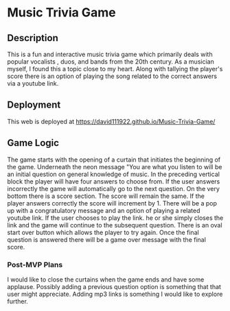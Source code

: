 # Music Trivia Game

## Description
 This is a fun and interactive music trivia game which primarily deals with popular vocalists , duos, and bands from the 20th century. As a musician myself,
 I found this a topic close to my heart.
 Along with tallying the player's score there is an option of playing the 
 song related to the correct answers via a youtube link.

 ## Deployment

 This web is deployed at https://david111922.github.io/Music-Trivia-Game/

 ## Game Logic

 The game starts with the opening of a curtain that initiates the beginning of the game. Underneath the neon message "You are what you listen to will be an initial
 question on general knowledge of music. In the preceding vertical block the player will have four answers to choose from. If the user answers incorrectly the game
 will automatically go to the next question. On the very bottom there is a score section. The score will remain the same. If the player answers correctly the score
 will increment by 1. There will be a pop up with a congratulatory message and an option of playing a related youtube link. If the user chooses to play the link. he or
 she simply closes the link and the game will continue to the subsequent question. There is an oval start over button  which allows the player to try again. Once 
 the final question is answered there will be a game over message with the final score.

 ### Post-MVP Plans

I would like to close the curtains when the game ends and have some applause.
Possibly adding a previous question option is something that that user might appreciate.
Adding mp3 links is something I would like to explore further.
 














